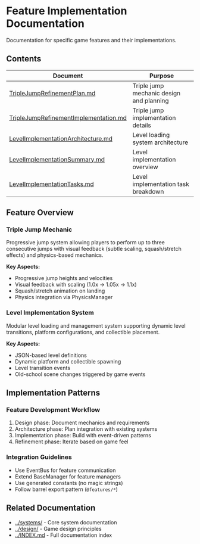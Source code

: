 # Feature Implementation Documentation

Documentation for specific game features and their implementations.

## Contents

| Document | Purpose |
|----------|---------|
| [TripleJumpRefinementPlan.md](./TripleJumpRefinementPlan.md) | Triple jump mechanic design and planning |
| [TripleJumpRefinementImplementation.md](./TripleJumpRefinementImplementation.md) | Triple jump implementation details |
| [LevelImplementationArchitecture.md](./LevelImplementationArchitecture.md) | Level loading system architecture |
| [LevelImplementationSummary.md](./LevelImplementationSummary.md) | Level implementation overview |
| [LevelImplementationTasks.md](./LevelImplementationTasks.md) | Level implementation task breakdown |

## Feature Overview

### Triple Jump Mechanic
Progressive jump system allowing players to perform up to three consecutive jumps with visual feedback (subtle scaling, squash/stretch effects) and physics-based mechanics.

**Key Aspects:**
- Progressive jump heights and velocities
- Visual feedback with scaling (1.0x → 1.05x → 1.1x)
- Squash/stretch animation on landing
- Physics integration via PhysicsManager

### Level Implementation System
Modular level loading and management system supporting dynamic level transitions, platform configurations, and collectible placement.

**Key Aspects:**
- JSON-based level definitions
- Dynamic platform and collectible spawning
- Level transition events
- Old-school scene changes triggered by game events

## Implementation Patterns

### Feature Development Workflow
1. Design phase: Document mechanics and requirements
2. Architecture phase: Plan integration with existing systems
3. Implementation phase: Build with event-driven patterns
4. Refinement phase: Iterate based on game feel

### Integration Guidelines
- Use EventBus for feature communication
- Extend BaseManager for feature managers
- Use generated constants (no magic strings)
- Follow barrel export pattern (`@features/*`)

## Related Documentation

- [../systems/](../systems/) - Core system documentation
- [../design/](../design/) - Game design principles
- [../INDEX.md](../INDEX.md) - Full documentation index
